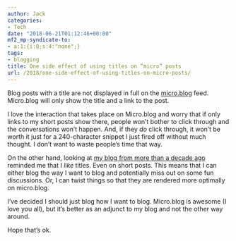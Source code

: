 ```yaml
---
author: Jack
categories:
- Tech
date: "2018-06-21T01:12:46+00:00"
mf2_mp-syndicate-to:
- a:1:{i:0;s:4:"none";}
tags:
- blogging
title: One side effect of using titles on “micro” posts
url: /2018/one-side-effect-of-using-titles-on-micro-posts/
---
```

Blog posts with a title are not displayed in full on the [micro.blog][1] feed. Micro.blog will only show the title and a link to the post.

I love the interaction that takes place on Micro.blog and worry that if only links to my short posts show there, people won&#8217;t bother to click through and the conversations won&#8217;t happen. And, if they _do_ click through, it won&#8217;t be worth it just for a 240-character snippet I just fired off without much thought. I don&#8217;t want to waste people&#8217;s time that way.

On the other hand, looking at [my blog from more than a decade ago][2] reminded me that I _like_ titles. Even on short posts. This means that I can either blog the way I want to blog and potentially miss out on some fun discussions. Or, I can twist things so that they are rendered more optimally on micro.blog.

I&#8217;ve decided I should just blog how I want to blog. Micro.blog is awesome (I love you all), but it&#8217;s better as an adjunct to my blog and not the other way around.

Hope that&#8217;s ok.

 [1]: https://micro.blog
 [2]: /2018/we-got-blogging-right-20-years-ago/